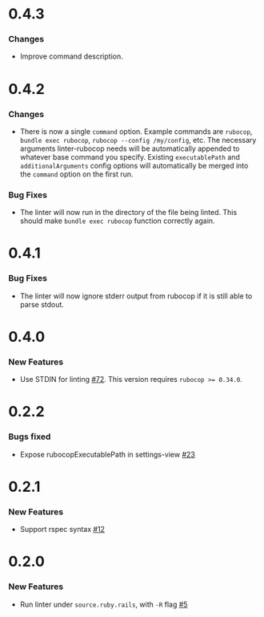 # 0.4.3

### Changes

* Improve command description.

# 0.4.2

### Changes

* There is now a single `command` option. Example commands are `rubocop`,
  `bundle exec rubocop`, `rubocop --config /my/config`, etc. The necessary
  arguments linter-rubocop needs will be automatically appended to whatever base
  command you specify. Existing `executablePath` and `additionalArguments`
  config options will automatically be merged into the `command` option on the
  first run.

### Bug Fixes

* The linter will now run in the directory of the file being linted. This
  should make `bundle exec rubocop` function correctly again.

# 0.4.1

### Bug Fixes

* The linter will now ignore stderr output from rubocop if it is still able to
  parse stdout.

# 0.4.0

### New Features

* Use STDIN for linting
  [#72](https://github.com/AtomLinter/linter-rubocop/pull/72/files). This
  version requires `rubocop >= 0.34.0`.

# 0.2.2

### Bugs fixed

* Expose rubocopExecutablePath in settings-view [#23](https://github.com/AtomLinter/linter-rubocop/issues/23)

# 0.2.1

### New Features

* Support rspec syntax [#12](https://github.com/AtomLinter/linter-rubocop/pull/12)

# 0.2.0

### New Features

* Run linter under `source.ruby.rails`, with `-R` flag [#5](https://github.com/AtomLinter/linter-rubocop/issues/5)
